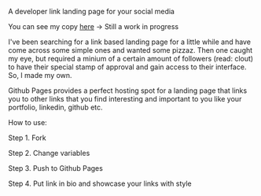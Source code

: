 A developer link landing page for your social media

You can see my copy [here](https://aiacy.github.io/) -> Still a work in progress

I've been searching for a link based landing page for a little while and have come across some simple ones and wanted some pizzaz. Then one caught my eye, but required a minium of a certain amount of followers (read: clout) to have their special stamp of approval and gain access to their interface. So, I made my own. 

Github Pages provides a perfect hosting spot for a landing page that links you to other links that you find interesting and important to you like your portfolio, linkedin, github etc.  

How to use: 

Step 1.
Fork

Step 2.
Change variables 

Step 3.
Push to Github Pages

Step 4.
Put link in bio and showcase your links with style 

